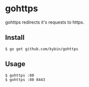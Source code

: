 # gohttps

gohttps redirects it's requests to https.

## Install

```
$ go get github.com/kybin/gohttps
```

## Usage

```
$ gohttps :80
$ gohttps :80 8443
```
